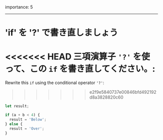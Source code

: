 importance: 5

---

# 'if' を '?' で書き直しましょう

<<<<<<< HEAD
三項演算子 `'?'` を使って、この `if` を書き直してください。:
=======
Rewrite this `if` using the conditional operator `'?'`:
>>>>>>> e2f9e5840737e00846bfd492192d8a3828820c60

```js
let result;

if (a + b < 4) {
  result = 'Below';
} else {
  result = 'Over';
}
```
